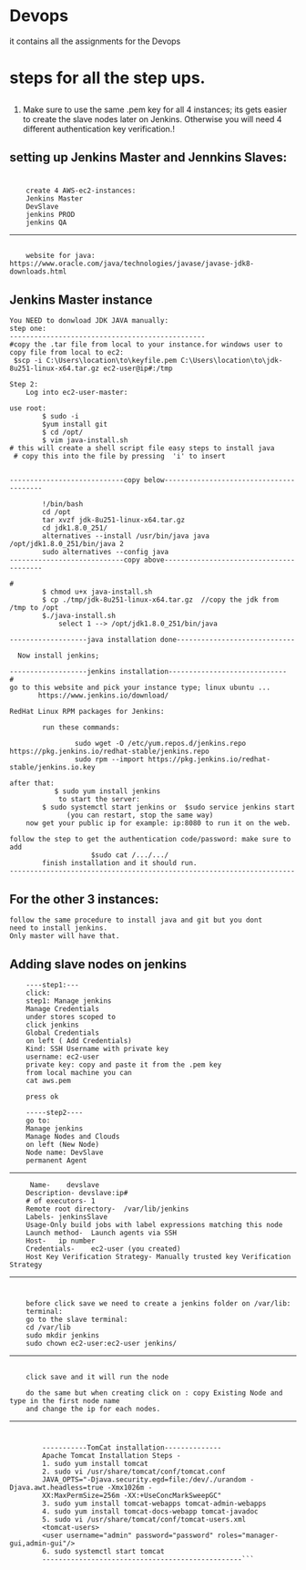 # Devops
it contains all the assignments for the Devops
        
# steps for all the step ups.

##
   1. Make sure to use the same .pem key for all 4 instances;
   its gets easier to create the slave nodes later on Jenkins.
  Otherwise you will need 4 different authentication key 
  verification.!	
       
## setting up Jenkins Master and Jennkins Slaves:
#
        create 4 AWS-ec2-instances:
        Jenkins Master
        DevSlave
        jenkins PROD
        jenkins QA
-----------------------------------------
##
        website for java: https://www.oracle.com/java/technologies/javase/javase-jdk8-downloads.html
## Jenkins Master instance
```
You NEED to donwload JDK JAVA manually:
step one:
------------------------------------------------
#copy the .tar file from local to your instance.for windows user to copy file from local to ec2:
 $scp -i C:\Users\location\to\keyfile.pem C:\Users\location\to\jdk-8u251-linux-x64.tar.gz ec2-user@ip#:/tmp
 
Step 2:
	Log into ec2-user-master:

use root: 
        $ sudo -i
        $yum install git
        $ cd /opt/
        $ vim java-install.sh  
# this will create a shell script file easy steps to install java
 # copy this into the file by pressing  'i' to insert

 
----------------------------copy below----------------------------------------

        !/bin/bash
        cd /opt
        tar xvzf jdk-8u251-linux-x64.tar.gz
        cd jdk1.8.0_251/
        alternatives --install /usr/bin/java java /opt/jdk1.8.0_251/bin/java 2
        sudo alternatives --config java
----------------------------copy above----------------------------------------

#
        $ chmod u+x java-install.sh
        $ cp ./tmp/jdk-8u251-linux-x64.tar.gz  //copy the jdk from /tmp to /opt
        $./java-install.sh 
            select 1 --> /opt/jdk1.8.0_251/bin/java

-------------------java installation done-----------------------------
                   
  Now install jenkins;

-------------------jenkins installation-----------------------------
#
go to this website and pick your instance type; linux ubuntu ... 
       https://www.jenkins.io/download/ 

RedHat Linux RPM packages for Jenkins:

        run these commands:

                sudo wget -O /etc/yum.repos.d/jenkins.repo https://pkg.jenkins.io/redhat-stable/jenkins.repo
                sudo rpm --import https://pkg.jenkins.io/redhat-stable/jenkins.io.key
    
after that:
           $ sudo yum install jenkins
            to start the server:
        $ sudo systemctl start jenkins or  $sudo service jenkins start
              (you can restart, stop the same way)
    now get your public ip for example: ip:8080 to run it on the web.
      
follow the step to get the authentication code/password: make sure to add 
                    $sudo cat /.../.../
        finish installation and it should run.
----------------------------------------------------------------------
```
## For the other 3 instances:
    follow the same procedure to install java and git but you dont 
    need to install jenkins. 
    Only master will have that. 
        
## Adding slave nodes on jenkins       
  
        ----step1:---
        click:
        step1: Manage jenkins
        Manage Credentials
        under stores scoped to 
        click jenkins
        Global Credentials
        on left ( Add Credentials)
        Kind: SSH Username with private key
        username: ec2-user
        private key: copy and paste it from the .pem key
        from local machine you can 
        cat aws.pem

        press ok

        -----step2----
        go to:
        Manage jenkins
        Manage Nodes and Clouds
        on left (New Node)
        Node name: DevSlave
        permanent Agent
 ------------------------
     
         Name-	  devslave
        Description- devslave:ip#
        # of executors-	1
        Remote root directory-	/var/lib/jenkins
        Labels-	jenkinsSlave
        Usage-Only build jobs with label expressions matching this node
        Launch method-	Launch agents via SSH
        Host-	ip number
        Credentials-	ec2-user (you created)
        Host Key Verification Strategy- Manually trusted key Verification Strategy
  ---------------------------------
#
        before click save we need to create a jenkins folder on /var/lib:
        terminal:
        go to the slave terminal:
        cd /var/lib
        sudo mkdir jenkins
        sudo chown ec2-user:ec2-user jenkins/
-----------------------------------------
##
        click save and it will run the node

        do the same but when creating click on : copy Existing Node and type in the first node name
        and change the ip for each nodes.
 -------------------------------------------------


#
```
        -----------TomCat installation--------------
        Apache Tomcat Installation Steps -
        1. sudo yum install tomcat
        2. sudo vi /usr/share/tomcat/conf/tomcat.conf
        JAVA_OPTS="-Djava.security.egd=file:/dev/./urandom -Djava.awt.headless=true -Xmx1026m -
        XX:MaxPermSize=256m -XX:+UseConcMarkSweepGC"
        3. sudo yum install tomcat-webapps tomcat-admin-webapps
        4. sudo yum install tomcat-docs-webapp tomcat-javadoc
        5. sudo vi /usr/share/tomcat/conf/tomcat-users.xml
        <tomcat-users>
        <user username="admin" password="password" roles="manager-gui,admin-gui"/>
        6. sudo systemctl start tomcat
        -------------------------------------------------```

